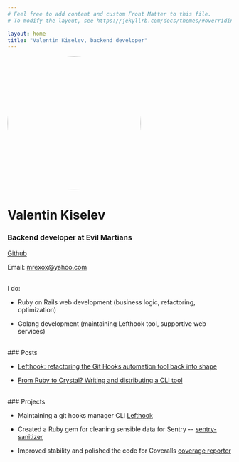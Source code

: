 ```yaml
---
# Feel free to add content and custom Front Matter to this file.
# To modify the layout, see https://jekyllrb.com/docs/themes/#overriding-theme-defaults

layout: home
title: "Valentin Kiselev, backend developer"
---
```


<img class="me" style="border-radius: 150px;" width="300px;" src="https://gravatar.com/avatar/fce8c6aadd661388bd7629fef7f88f1c?s=400&d=robohash&r=x" alt="me">

# Valentin Kiselev
### Backend developer at Evil Martians

[Github](https://github.com/mrexox)

Email: <a href="mailto:mrexox@yahoo.com">mrexox@yahoo.com</a>

<br />
I do:

- Ruby on Rails web development (business logic, refactoring, optimization)

- Golang development (maintaining Lefthook tool, supportive web services)

<br />
### Posts

- [Lefthook: refactoring the Git Hooks automation tool back into shape](https://evilmartians.com/chronicles/lefthook-refactoring-the-git-hooks-automation-tool-back-into-shape)

- [From Ruby to Crystal? Writing and distributing a CLI tool](https://evilmartians.com/chronicles/from-ruby-to-crystal-writing-and-distributing-a-cli-tool)

<br />
### Projects

- Maintaining a git hooks manager CLI [Lefthook](https://github.com/evilmartians/lefthook)

- Created a Ruby gem for cleaning sensible data for Sentry -- [sentry-sanitizer](https://github.com/mrexox/sentry-sanitizer)

- Improved stability and polished the code for Coveralls [coverage reporter](https://github.com/coverallsapp/coverage-reporter)